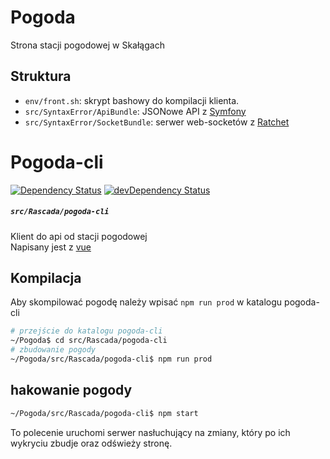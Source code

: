 # Pogoda
Strona stacji pogodowej w Skałągach

## Struktura
- `env/front.sh`: skrypt bashowy do kompilacji klienta.
- `src/SyntaxError/ApiBundle`: JSONowe API z [Symfony](https://symfony.com/)
- `src/SyntaxError/SocketBundle`: serwer web-socketów z [Ratchet](http://socketo.me/)

# Pogoda-cli
[![Dependency Status](https://david-dm.org/rascada/pogoda.svg?style=flat-square&path=src/Rascada/pogoda-cli)](https://david-dm.org/rascada/pogoda?path=src/Rascada/pogoda-cli) [![devDependency Status](https://david-dm.org/rascada/pogoda/dev-status.svg?style=flat-square&path=src/Rascada/pogoda-cli)](https://david-dm.org/rascada/pogoda?path=src/Rascada/pogoda-cli#info=devDependencies)
##### `src/Rascada/pogoda-cli`

Klient do api od stacji pogodowej  
Napisany jest z [vue](http://vuejs.org)

## Kompilacja
Aby skompilować pogodę należy wpisać `npm run prod` w katalogu pogoda-cli

```sh
# przejście do katalogu pogoda-cli
~/Pogoda$ cd src/Rascada/pogoda-cli
# zbudowanie pogody
~/Pogoda/src/Rascada/pogoda-cli$ npm run prod
```

## hakowanie pogody
```sh
~/Pogoda/src/Rascada/pogoda-cli$ npm start
```
To polecenie uruchomi serwer nasłuchujący na zmiany, który po ich wykryciu zbudje oraz odświeży stronę.
